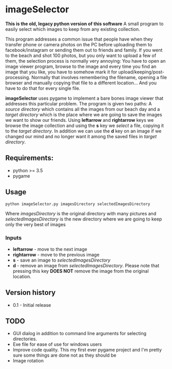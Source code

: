 # imageSelector
**This is the old, legacy python version of this software**
A small program to easily select which images to keep from any existing collection.

This program addresses a common issue that people have when they transfer phone or camera photos on the PC before uploading them to facebook/instagram or sending them out to friends and family. If you went to the beach and shot 100 photos, but you only want to upload a few of them, the selection process is normally very annoying: You have to open an image viewer program, browse to the image and every time you find an image that you like, you have to somehow mark it for upload/keeping/post-processing. Normally that involves remembering the filename, opening a file browser and manually copying that file to a different location... And you have to do that for every single file.

**imageSelector** uses pygame to implement a bare bones image viewer that addresses this particular problem. The program is given two paths: A *source directory* which contains all the images from our beach day and a *target directory* which is the place where we are going to save the images we want to show our friends. Using **leftarrow** and **rightarrow** keys we browse the image collection and using the **s** key we *select* a file, copying it to the *target directory*. In addition we can use the **d** key on an image if we changed our mind and no longer want it among the saved files in *target directory*.

## Requirements:
- python >= 3.5 
- pygame
## Usage
```bash
python imageSelector.py imagesDirectory selectedImagesDirectory
```
Where *imagesDirectory* is the original directory with many pictures and *selectedImagesDirectory* is the new directory where we are going to keep only the very best of images
### Inputs
- **leftarrow** - move to the next image
- **rightarrow** - move to the previous image
- **s** - save an image to *selectedImagesDirectory*
- **d** - remove an image from *selectedImagesDirectory*. Please note that pressing this key **DOES NOT** remove the image from the original location.

## Version history
- 0.1 - Initial release

## TODO
- GUI dialog in addition to command line arguments for selecting directories.
- Exe file for ease of use for windows users
- Improve code quality. This my first ever pygame project and I'm pretty sure some things are done not as they should be
- Image rotation
